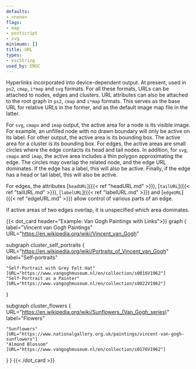 ```yaml
---
defaults:
- <none>
flags:
- map
- postscript
- svg
minimums: []
title: URL
types:
- escString
used_by: ENGC
---
```

Hyperlinks incorporated into device-dependent output.
At present, used in `ps2`, `cmap`, `i*map` and `svg` formats.
For all these formats, URLs can be attached to nodes, edges and
clusters. URL attributes can also be attached to the root graph in `ps2`,
`cmap` and `i*map` formats. This serves as the base URL for relative URLs in the
former, and as the default image map file in the latter.

For `svg`, `cmapx` and `imap` output, the active area for a node is its
visible image.
For example, an unfilled
node with no drawn boundary will only be active on its label.
For other output, the active area is its bounding box.
The active area for a cluster is its bounding box.
For edges, the active areas are small circles where the edge contacts its head
and tail nodes. In addition, for `svg`, `cmapx` and `imap`, the active area
includes a thin polygon approximating the edge. The circles may
overlap the related node, and the edge URL dominates.
If the edge has a label, this will also be active.
Finally, if the edge has a head or tail label, this will also be active.

For edges, the attributes [`headURL`]({{< ref "headURL.md" >}}),
[`tailURL`]({{< ref "tailURL.md" >}}), [`labelURL`]({{< ref "labelURL.md" >}}) and
[`edgeURL`]({{< ref "edgeURL.md" >}}) allow control of various parts of an
edge.

if active areas of two edges overlap, it is unspecified which area dominates.

{{< dot_card header="Example: Van Gogh Paintings with Links">}}
graph {
  label="Vincent van Gogh Paintings"
  URL="https://en.wikipedia.org/wiki/Vincent_van_Gogh"

  subgraph cluster_self_portraits {
    URL="https://en.wikipedia.org/wiki/Portraits_of_Vincent_van_Gogh"
    label="Self-portraits"

    "Self-Portrait with Grey Felt Hat" [URL="https://www.vangoghmuseum.nl/en/collection/s0016V1962"]
    "Self-Portrait as a Painter" [URL="https://www.vangoghmuseum.nl/en/collection/s0022V1962"]
  }
  
  subgraph cluster_flowers {
    URL="https://en.wikipedia.org/wiki/Sunflowers_(Van_Gogh_series)"
    label="Flowers"

    "Sunflowers" [URL="https://www.nationalgallery.org.uk/paintings/vincent-van-gogh-sunflowers"]
    "Almond Blossom" [URL="https://www.vangoghmuseum.nl/en/collection/s0176V1962"]
  }
}
{{< /dot_card >}}
